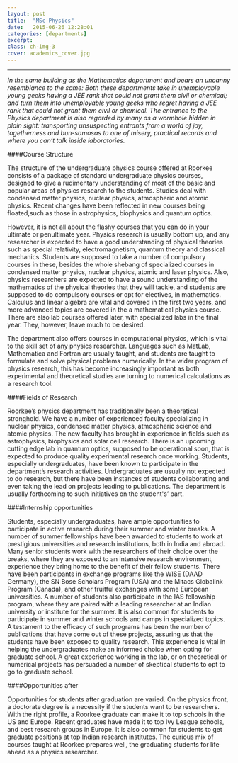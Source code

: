 ```yaml
---
layout: post
title:  "MSc Physics"
date:   2015-06-26 12:28:01
categories: [departments]
excerpt: 
class: ch-img-3
cover: academics_cover.jpg
--- 	
```

--------------------------------
_In the same building as the Mathematics department and bears an uncanny resemblance to the
same: Both these departments take in unemployable young geeks having a JEE rank that could 
not grant them civil or chemical; and turn them into unemployable young geeks who regret 
having a JEE rank that could not grant them civil or chemical. The entrance to the Physics 
department is also regarded by many as a wormhole hidden in plain sight: transporting 
unsuspecting entrants from a world of joy, togetherness and bun-samosas to one of misery, 
practical records and where you can’t talk inside laboratories._

####Course Structure

The structure of the undergraduate physics course offered at Roorkee 
consists of a package of standard undergraduate physics courses, designed to give a 
rudimentary understanding of most of the basic and popular areas of physics research to the 
students. Studies deal with condensed matter physics, nuclear physics, atmospheric and atomic 
physics. Recent changes have been reflected in new courses being floated,such as those in 
astrophysics, biophysics and quantum optics. 

However, it is not all about the flashy courses that you can do in your ultimate or penultimate 
year. Physics research is usually bottom up, and any researcher is expected to have a good 
understanding of physical theories such as special relativity, electromagnetism, quantum theory 
and classical mechanics. Students are supposed to take a number of compulsory courses in 
these, besides the whole shebang of specialized courses in condensed matter physics, nuclear 
physics, atomic and laser physics. Also, physics researchers are expected to have a sound 
understanding of the mathematics of the physical theories that they will tackle, and students 
are supposed to do compulsory courses or opt for electives, in mathematics. Calculus and linear 
algebra are vital and covered in the first two years, and more advanced topics are covered in 
the a mathematical physics course. There are also lab courses offered later, with specialized 
labs in the final year. They, however, leave much to be desired.

The department also offers courses in computational physics, which is vital to the skill set of 
any physics researcher. Languages such as MatLab, Mathematica and Fortran are usually 
taught, and students are taught to formulate and solve physical problems numerically. In the 
wider program of physics research, this has become increasingly important as both 
experimental and theoretical studies are turning to numerical calculations as a research tool.

####Fields of Research

Roorkee’s physics department has traditionally been a theoretical 
stronghold. We have a number of experienced faculty specializing in nuclear physics, 
condensed matter physics, atmospheric science and atomic physics. The new faculty has 
brought in experience in fields such as astrophysics, biophysics and solar cell research. There is 
an upcoming cutting edge lab in quantum optics, supposed to be operational soon, that is 
expected to produce quality experimental research once working. Students, especially 
undergraduates, have been known to participate in the department’s research activities. 
Undergraduates are usually not expected to do research, but there have been instances of 
students collaborating and even taking the lead on projects leading to publications. The 
department is usually forthcoming to such initiatives on the student's’ part.

####Internship opportunities 

Students, especially undergraduates, have ample opportunities to 
participate in active research during their summer and winter breaks. A number of summer 
fellowships have been awarded to students to work at prestigious universities and research 
institutions, both in India and abroad. Many senior students work with the researchers of their 
choice over the breaks, where they are exposed to an intensive research environment, 
experience they bring home to the benefit of their fellow students. There have been 
participants in exchange programs like the WISE (DAAD Germany), the SN Bose Scholars 
Program (USA) and the Mitacs Globalink Program (Canada), and other fruitful exchanges with 
some European universities. A number of students also participate in the IAS fellowship 
program, where they are paired with a leading researcher at an Indian university or institute for 
the summer. It is also common for students to participate in summer and winter schools and 
camps in specialized topics. A testament to the efficacy of such programs has been the number 
of publications that have come out of these projects, assuring us that the students have been 
exposed to quality research. This experience is vital in helping the undergraduates make an 
informed choice when opting for graduate school. A great experience working in the lab, or on 
theoretical or numerical projects has persuaded a number of skeptical students to opt to go to 
graduate school.  

####Opportunities after

Opportunities for students after graduation are varied. On the physics 
front, a doctorate degree is a necessity if the students want to be researchers. With the right 
profile, a Roorkee graduate can make it to top schools in the US and Europe. Recent graduates 
have made it to top Ivy League schools, and best research groups in Europe. It is also common 
for students to get graduate positions at top Indian research institutes. The curious mix of 
courses taught at Roorkee prepares well, the graduating students for life ahead as a physics 
researcher.

